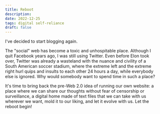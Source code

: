 ```yaml
---
title: Reboot 
description: 
date: 2022-12-25
tags: digital self-reliance
draft: false
---
```


I've decided to start blogging again. 

The "social" web has become a toxic and unhospitable place. Although I quit Facebook years ago, I was still using Twitter. Even before Elon took over, Twitter was already a wasteland with the nuance and civility of a South American soccer stadium, where the extreme left and the extreme right hurl quips and insults to each other 24 hours a day, while everybody else is ignored. Why would somebody want to spend time in such a place?

It's time to bring back the pre-Web 2.0 idea of running our own website: a place where we can share our thoughts without fear of censorship or surveillance, a digital home made of text files that we can take with us wherever we want, mold it to our liking, and let it evolve with us. Let the reboot begin!
